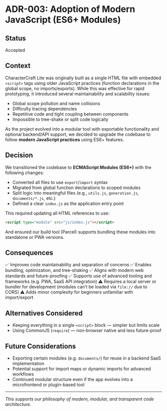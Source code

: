 # ADR-003: Adoption of Modern JavaScript (ES6+ Modules)

## Status
Accepted

## Context
CharacterCraft Lite was originally built as a single HTML file with embedded `<script>` tags using older JavaScript practices (function declarations in the global scope, no imports/exports). While this was effective for rapid prototyping, it introduced several maintainability and scalability issues:

- Global scope pollution and name collisions
- Difficulty tracing dependencies
- Repetitive code and tight coupling between components
- Impossible to tree-shake or split code logically

As the project evolved into a modular tool with exportable functionality and optional backend/API support, we decided to upgrade the codebase to follow **modern JavaScript practices** using ES6+ features.

## Decision
We transitioned the codebase to **ECMAScript Modules (ES6+)** with the following changes:

- Converted all files to use `export`/`import` syntax
- Migrated from global function declarations to scoped modules
- Split logic into meaningful files (e.g., `utils.js`, `generation.js`, `documents/*.js`, etc.)
- Defined a clear `index.js` as the application entry point

This required updating all HTML references to use:
```html
<script type="module" src="js/index.js"></script>
```

And ensured our build tool (Parcel) supports bundling these modules into standalone or PWA versions.

## Consequences
✅ Improves code maintainability and separation of concerns
✅ Enables bundling, optimization, and tree-shaking
✅ Aligns with modern web standards and future-proofing
✅ Supports use of advanced tooling and frameworks (e.g. PWA, SaaS API integration)
⚠️ Requires a local server or bundler for development (modules can’t be loaded via `file://` due to CORS)
⚠️ Adds minor complexity for beginners unfamiliar with import/export

## Alternatives Considered
- Keeping everything in a single `<script>` block — simpler but limits scale
- Using CommonJS (`require`) — non-browser native and less future-proof

## Future Considerations
- Exporting certain modules (e.g. `documents/`) for reuse in a backend SaaS implementation
- Potential support for import maps or dynamic imports for advanced workflows
- Continued modular structure even if the app evolves into a microfrontend or plugin-based tool

---

*This supports our philosophy of modern, modular, and transparent code architecture.*

